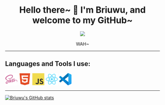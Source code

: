 <div align="center">
  <h1>Hello there~ 👋 I'm Briuwu, and welcome to my GitHub~</h1>
</div>

<div id="header" align="center">
  <img src="https://github.com/Briuwu7474/Briuwu7474/blob/main/inagif.gif" />
  <p>WAH~</p>
</div>

---
## Languages and Tools I use:
<span><img src="https://github.com/devicons/devicon/blob/master/icons/sass/sass-original.svg" width=40 height=40 /><span>
<span><img src="https://github.com/devicons/devicon/blob/master/icons/html5/html5-plain.svg" width=40 height=40 /><span>
<span><img src="https://github.com/devicons/devicon/blob/master/icons/javascript/javascript-original.svg" width=40 height=40 /><span>
<span><img src="https://github.com/devicons/devicon/blob/master/icons/react/react-original.svg" width=40 height=40 /></span>
<span><img src="https://github.com/devicons/devicon/blob/master/icons/vscode/vscode-original.svg" width=40 height=40 /></span>

---

[![Briuwu's GitHub stats](https://github-readme-stats.vercel.app/api?username=Briuwu&show_icons=true)](https://github.com/Briuwu)


<!--
**Briuwu7474/Briuwu7474** is a ✨ _special_ ✨ repository because its `README.md` (this file) appears on your GitHub profile.

Here are some ideas to get you started:

- 🔭 I’m currently working on ...
- 🌱 I’m currently learning ...
- 👯 I’m looking to collaborate on ...
- 🤔 I’m looking for help with ...
- 💬 Ask me about ...
- 📫 How to reach me: ...
- 😄 Pronouns: ...
- ⚡ Fun fact: ...
-->
